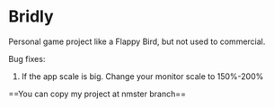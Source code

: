 # Bridly
Personal game project like a Flappy Bird, but not used to commercial.

Bug fixes:
1. If the app scale is big. Change your monitor scale to 150%-200%

==You can copy my project at nmster branch==
